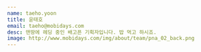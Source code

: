 ```yaml
---
name: taeho.yoon
title: 윤태호
email: taeho@mobidays.com
desc: 맨땅에 헤딩 중인 배고픈 기획자입니다. 밥 먹고 하시죠.
image: http://www.mobidays.com/img/about/team/pna_02_back.png
---
```

